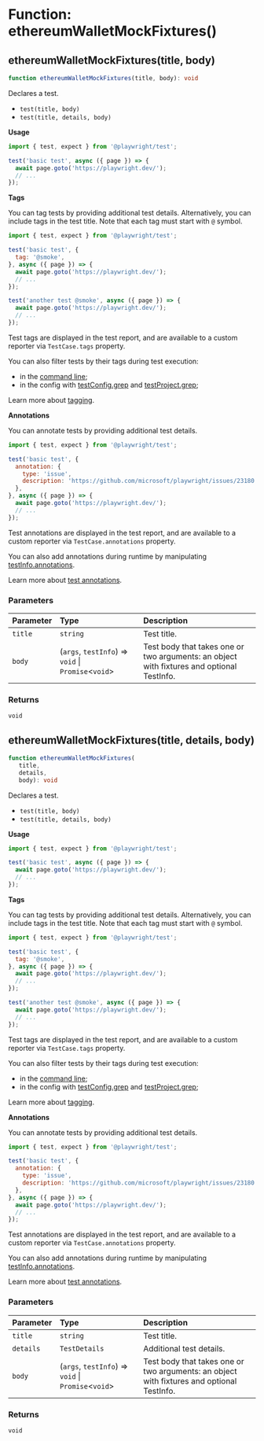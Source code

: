 # Function: ethereumWalletMockFixtures()

## ethereumWalletMockFixtures(title, body)

```ts
function ethereumWalletMockFixtures(title, body): void
```

Declares a test.
- `test(title, body)`
- `test(title, details, body)`

**Usage**

```js
import { test, expect } from '@playwright/test';

test('basic test', async ({ page }) => {
  await page.goto('https://playwright.dev/');
  // ...
});
```

**Tags**

You can tag tests by providing additional test details. Alternatively, you can include tags in the test title. Note
that each tag must start with `@` symbol.

```js
import { test, expect } from '@playwright/test';

test('basic test', {
  tag: '@smoke',
}, async ({ page }) => {
  await page.goto('https://playwright.dev/');
  // ...
});

test('another test @smoke', async ({ page }) => {
  await page.goto('https://playwright.dev/');
  // ...
});
```

Test tags are displayed in the test report, and are available to a custom reporter via `TestCase.tags` property.

You can also filter tests by their tags during test execution:
- in the [command line](https://playwright.dev/docs/test-cli#reference);
- in the config with [testConfig.grep](https://playwright.dev/docs/api/class-testconfig#test-config-grep) and
  [testProject.grep](https://playwright.dev/docs/api/class-testproject#test-project-grep);

Learn more about [tagging](https://playwright.dev/docs/test-annotations#tag-tests).

**Annotations**

You can annotate tests by providing additional test details.

```js
import { test, expect } from '@playwright/test';

test('basic test', {
  annotation: {
    type: 'issue',
    description: 'https://github.com/microsoft/playwright/issues/23180',
  },
}, async ({ page }) => {
  await page.goto('https://playwright.dev/');
  // ...
});
```

Test annotations are displayed in the test report, and are available to a custom reporter via
`TestCase.annotations` property.

You can also add annotations during runtime by manipulating
[testInfo.annotations](https://playwright.dev/docs/api/class-testinfo#test-info-annotations).

Learn more about [test annotations](https://playwright.dev/docs/test-annotations).

### Parameters

| Parameter | Type | Description |
| :------ | :------ | :------ |
| `title` | `string` | Test title. |
| `body` | (`args`, `testInfo`) => `void` \| `Promise`\<`void`\> | Test body that takes one or two arguments: an object with fixtures and optional TestInfo. |

### Returns

`void`

## ethereumWalletMockFixtures(title, details, body)

```ts
function ethereumWalletMockFixtures(
   title, 
   details, 
   body): void
```

Declares a test.
- `test(title, body)`
- `test(title, details, body)`

**Usage**

```js
import { test, expect } from '@playwright/test';

test('basic test', async ({ page }) => {
  await page.goto('https://playwright.dev/');
  // ...
});
```

**Tags**

You can tag tests by providing additional test details. Alternatively, you can include tags in the test title. Note
that each tag must start with `@` symbol.

```js
import { test, expect } from '@playwright/test';

test('basic test', {
  tag: '@smoke',
}, async ({ page }) => {
  await page.goto('https://playwright.dev/');
  // ...
});

test('another test @smoke', async ({ page }) => {
  await page.goto('https://playwright.dev/');
  // ...
});
```

Test tags are displayed in the test report, and are available to a custom reporter via `TestCase.tags` property.

You can also filter tests by their tags during test execution:
- in the [command line](https://playwright.dev/docs/test-cli#reference);
- in the config with [testConfig.grep](https://playwright.dev/docs/api/class-testconfig#test-config-grep) and
  [testProject.grep](https://playwright.dev/docs/api/class-testproject#test-project-grep);

Learn more about [tagging](https://playwright.dev/docs/test-annotations#tag-tests).

**Annotations**

You can annotate tests by providing additional test details.

```js
import { test, expect } from '@playwright/test';

test('basic test', {
  annotation: {
    type: 'issue',
    description: 'https://github.com/microsoft/playwright/issues/23180',
  },
}, async ({ page }) => {
  await page.goto('https://playwright.dev/');
  // ...
});
```

Test annotations are displayed in the test report, and are available to a custom reporter via
`TestCase.annotations` property.

You can also add annotations during runtime by manipulating
[testInfo.annotations](https://playwright.dev/docs/api/class-testinfo#test-info-annotations).

Learn more about [test annotations](https://playwright.dev/docs/test-annotations).

### Parameters

| Parameter | Type | Description |
| :------ | :------ | :------ |
| `title` | `string` | Test title. |
| `details` | `TestDetails` | Additional test details. |
| `body` | (`args`, `testInfo`) => `void` \| `Promise`\<`void`\> | Test body that takes one or two arguments: an object with fixtures and optional TestInfo. |

### Returns

`void`
